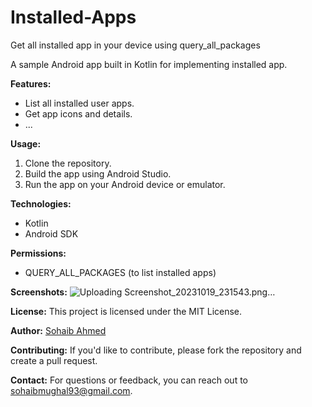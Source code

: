 # Installed-Apps
Get all installed app in your device using query_all_packages

A sample Android app built in Kotlin for implementing installed app.

**Features:**
- List all installed user apps.
- Get app icons and details.
- ...

**Usage:**
1. Clone the repository.
2. Build the app using Android Studio.
3. Run the app on your Android device or emulator.

**Technologies:**
- Kotlin
- Android SDK

**Permissions:**
- QUERY_ALL_PACKAGES (to list installed apps)

**Screenshots:**
![Uploading Screenshot_20231019_231543.png…]()

**License:**
This project is licensed under the MIT License.

**Author:**
[Sohaib Ahmed](https://www.linkedin.com/in/epegasus)

**Contributing:**
If you'd like to contribute, please fork the repository and create a pull request.

**Contact:**
For questions or feedback, you can reach out to [sohaibmughal93@gmail.com](mailto:sohaibmughal93@gmail.com).
